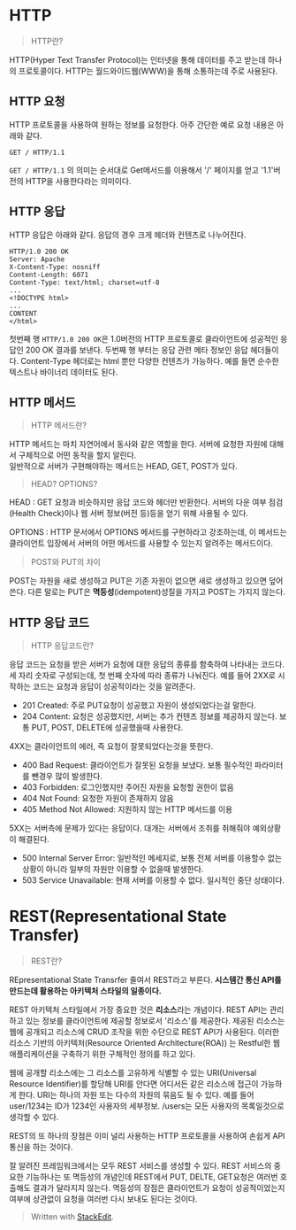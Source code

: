 # HTTP

>HTTP란?

HTTP(Hyper Text Transfer Protocol)는 인터넷을 통해 데이터를 주고 받는데 하나의 프로토콜이다. HTTP는 월드와이드웹(WWW)을 통해 소통하는데 주로 사용된다. 

## HTTP 요청
HTTP 프로토콜을 사용하여 원하는 정보를 요청한다. 아주 간단한 예로 요청 내용은 아래와 같다. 
```
GET / HTTP/1.1
```
`GET / HTTP/1.1` 의 의미는 순서대로 Get메서드를 이용해서 '/' 페이지를 얻고 '1.1'버전의 HTTP을 사용한다라는 의미이다. 

## HTTP 응답
HTTP 응답은 아래와 같다. 응답의 경우 크게 헤더와 컨텐츠로 나누어진다. 
```
HTTP/1.0 200 OK
Server: Apache
X-Content-Type: nosniff
Content-Length: 6071
Content-Type: text/html; charset=utf-8
...
<!DOCTYPE html>
...
CONTENT
</html>
```
첫번째 행 `HTTP/1.0 200 OK`은 1.0버전의 HTTP 프로토콜로 클라이언트에 성공적인 응답인 200 OK 결과를 보낸다.
두번째 행 부터는 응답 관련 메타 정보인 응답 헤더들이다. 
Content-Type 헤더로는 html 뿐만 다양한 컨텐츠가 가능하다. 예를 들면 순수한 텍스트나 바이너리 데이터도 된다. 

## HTTP 메서드

> HTTP 메서드란?

HTTP 메서드는 마치 자연어에서 동사와 같은 역할을 한다. 서버에 요청한 자원에 대해서 구체적으로 어떤 동작을 할지 알린다.   
일반적으로 서버가 구현해야하는 메서드는 HEAD, GET, POST가 있다.

> HEAD? OPTIONS?

HEAD
: GET 요청과 비슷하지만 응답 코드와 헤더만 반환한다. 서버의 다운 여부 점검(Health Check)이나 웹 서버 정보(버전 등)등을 얻기 위해 사용될 수 있다.  

OPTIONS
: HTTP 문서에서 OPTIONS 메서드를 구현하라고 강조하는데, 이 메서드는 클라이언트 입장에서 서버의 어떤 메서드를 사용할 수 있는지 알려주는 메서드이다. 

> POST와 PUT의 차이

POST는 자원을 새로 생성하고 PUT은 기존 자원이 없으면 새로 생성하고 있으면 덮어쓴다. 다른 말로는 PUT은 **멱등성**(idempotent)성질을 가지고 POST는 가지지 않는다.


## HTTP 응답 코드

> HTTP 응답코드란?

응답 코드는 요청을 받은 서버가 요청에 대한 응답의 종류를 함축하여 나타내는 코드다. 세 자리 숫자로 구성되는데, 첫 번째 숫자에 따라 종류가 나눠진다. 예를 들어 2XX로 시작하는 코드는 요청과 응답이 성공적이라는 것을 알려준다. 

* 201 Created: 주로 PUT요청이 성공했고 자원이 생성되었다는걸 말한다.
* 204 Content: 요청은 성공했지만, 서버는 추가 컨텐츠 정보를 제공하지 않는다. 보통 PUT, POST, DELETE에 성공했을때 사용한다.

4XX는 클라이언트의 에러, 즉 요청이 잘못되었다는것을 뜻한다. 
* 400 Bad Request: 클라이언트가 잘못된 요청을 보냈다. 보통 필수적인 파라미터를 뺀경우 많이 발생한다.
* 403 Forbidden: 로그인했지만 주어진 자원을 요청할 권한이 없음
* 404 Not Found: 요청한 자원이 존재하지 않음
* 405 Method Not Allowed: 지원하지 않는 HTTP 메서드를 이용

5XX는 서버측에 문제가 있다는 응답이다. 대개는 서버에서 조취를 취해줘야 예외상황이 해결된다. 

* 500 Internal Server Error: 일반적인 메세지로, 보통 전체 서버를 이용할수 없는 상황이 아니라 일부의 자원만 이용할 수 없을때 발생한다.
* 503 Service Unavailable: 현재 서버를 이용할 수 없다. 일시적인 중단 상태이다. 

# REST(Representational State Transfer)

> REST란?

REpresentational State Transrfer 줄여서 REST라고 부른다. **시스템간 통신 API를 만드는데 활용하는 아키텍처 스타일의 일종이다.** 

REST 아키텍처 스타일에서 가장 중요한 것은 **리소스**라는 개념이다. REST API는 관리하고 있는 정보를 클라이언트에 제공할 정보로서 '리소스'를 제공한다. 제공된 리소스는 웹에 공개되고 리소스에 CRUD 조작을 위한 수단으로 REST API가 사용된다. 이러한 리소스 기반의 아키텍처(Resource Oriented Architecture(ROA))
는 Restful한 웹 애플리케이션을 구축하기 위한 구체적인 정의를 하고 있다. 

웹에 공개할 리소스에는 그 리소스를 고유하게 식별할 수 있는 URI(Universal Resource Identifier)를 할당해 URI를 안다면 어디서든 같은 리소스에 접근이 가능하게 한다. URI는 하나의 자원 또는 다수의 자원의 묶음도 될 수 있다. 예를 들어 user/1234는 ID가 1234인 사용자의 세부정보. /users는 모든 사용자의 목록일것으로 생각할 수 있다. 

REST의 또 하나의 장점은 이미 널리 사용하는 HTTP 프로토콜을 사용하여 손쉽게  API 통신을 하는 것이다. 

잘 알려진 프레임워크에서는 모두 REST 서비스를 생성할 수 있다. 
REST 서비스의 중요한 기능하나는 또 멱등성의 개념인데 REST에서 PUT, DELTE, GET요청은 여러번 호출해도 결과가 달라지지 않는다. 멱등성의 장점은 클라이언트가 요청이 성공적이었는지 여부에 상관없이 요청을 여러번 다시 보내도 된다는 것이다. 

> Written with [StackEdit](https://stackedit.io/).
<!--stackedit_data:
eyJoaXN0b3J5IjpbMTA5MjExOTI5NiwtMTk5ODk1MTYyNl19
-->